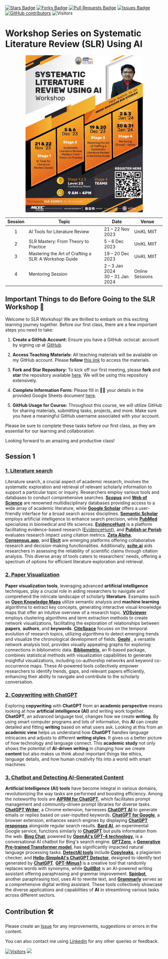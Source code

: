 <a href="https://github.com/drshahizan/SLR-MIIT/stargazers"><img src="https://img.shields.io/github/stars/drshahizan/SLR-MIIT" alt="Stars Badge"/></a>
<a href="https://github.com/drshahizan/SLR-MIIT/network/members"><img src="https://img.shields.io/github/forks/drshahizan/SLR-MIIT" alt="Forks Badge"/></a>
<a href="https://github.com/drshahizan/SLR-MIIT"><img src="https://img.shields.io/github/issues-pr/drshahizan/SLR-MIIT" alt="Pull Requests Badge"/></a>
<a href="https://github.com/drshahizan/SLR-MIIT/issues"><img src="https://img.shields.io/github/issues/drshahizan/SLR-MIIT" alt="Issues Badge"/></a>
<a href="https://github.com/drshahizan/SLR-MIIT/graphs/contributors"><img alt="GitHub contributors" src="https://img.shields.io/github/contributors/drshahizan/SLR-MIIT?color=2b9348"></a>
![Visitors](https://api.visitorbadge.io/api/visitors?path=https%3A%2F%2Fgithub.com%2Fdrshahizan%2FSLR-MIIT&labelColor=%23d9e3f0&countColor=%23697689&style=flat)

# Workshop Series on Systematic Literature Review (SLR) Using AI

<p align="center">
<img src="/images/MSO-SLR.jpeg"  height="500" />
</p>

| Session | Topic                                                    | Date                                | Venue            |
|:---------:|----------------------------------------------------------|-------------------------------------|------------------|
| 1       | AI Tools for Literature Review                          | 21 – 22 Nov 2023                   | UniKL MIIT       |
| 2       | SLR Mastery: From Theory to Practice                     | 5 – 6 Dec 2023                    | UniKL MIIT       |
| 3       | Mastering the Art of Crafting a SLR: A Workshop Guide    | 19 – 20 Dec 2023                  | UniKL MIIT       |
| 4       | Mentoring Session                                        | 2 – 3 Jan 2024<br>30 – 31 Jan 2024  | Online Sessions  |

## Important Things to do Before Going to the SLR Workshop 🚀
Welcome to SLR Workshop! We are thrilled to embark on this exciting learning journey together. Before our first class, there are a few important steps you need to take:

1. **Create a GitHub Account:**
   Ensure you have a GitHub :octocat: account by signing up at [GitHub](https://github.com/login).

2. **Access Teaching Materials:**
   All teaching materials will be available on my GitHub account. Please **follow** [this link](https://github.com/drshahizan) to access the materials.

3. **Fork and Star Repository:**
   To kick off our first meeting, please **fork** and **star** the repository available [here](https://github.com/drshahizan/SLR-MIIT). We will be using this repository extensively.

4. **Complete Information Form:**
   Please fill in 🧑‍💻 your details in the provided Google Sheets document [here](https://docs.google.com/spreadsheets/d/1O8WQF5og-kMD-ITbdSuULYJsoF2bqt8xpizaTeMuYpc/edit#gid=791205809).

5. **GitHub Usage for Course:**
   Throughout this course, we will utilize GitHub for sharing materials, submitting tasks, projects, and more. Make sure you have a meaningful GitHub username associated with your account.

Please be sure to complete these tasks before our first class, as they are essential for our learning and collaboration.

Looking forward to an amazing and productive class!

## Session 1
### [1. Literature search](./materials/s1-lit-search.md)
Literature search, a crucial aspect of academic research, involves the systematic exploration and retrieval of relevant scholarly information to support a particular topic or inquiry. Researchers employ various tools and databases to conduct comprehensive searches. [**Scopus**](scopus.md) and [**Web of Science**](web-of-science.md) are renowned multidisciplinary databases providing access to a wide array of academic literature, while [**Google Scholar**](google-scholar.md) offers a user-friendly interface for a broad search across disciplines. [**Semantic Scholar**](semantic-scholar.md) employs artificial intelligence to enhance search precision, while [**PubMed**](pubmed/) specializes in biomedical and life sciences. [**EvidenceHunt**](pubmed/evidence-hunt.md) is a platform facilitating evidence-based research ([EvidenceHunt](https://evidencehunt.com/)), and [**Publish or Perish**](publish-or-perish.md) evaluates research impact using citation metrics. [**Zeta Alpha**](zeta-alpha.md), [**Consensus.app**](consensus.app.md), and [**Elicit**](elicit.md) are emerging platforms offering collaborative research and decision-making functionalities. Additionally, [**scite.ai**](scite-ai.md) aids researchers in assessing the reliability of scientific claims through citation analysis. This diverse array of tools caters to researchers' needs, offering a spectrum of options for efficient literature exploration and retrieval.

### [2. Paper Visualization](./materials/s1-visualization.md)

**Paper visualization tools**, leveraging advanced **artificial intelligence** techniques, play a crucial role in aiding researchers to navigate and comprehend the intricate landscape of scholarly **literature**. Examples such as [**Open Knowledge Maps**](https://openknowledgemaps.org/) utilize semantic analysis and **machine learning** algorithms to extract key concepts, generating interactive visual knowledge maps that offer an intuitive overview of a research topic. [**VOSviewer**](https://www.vosviewer.com/) employs clustering algorithms and term extraction methods to create network visualizations, facilitating the exploration of relationships between **papers**, **authors**, and **keywords**. [**CiteSpace**](http://cluster.cis.drexel.edu/~cchen/citespace/) focuses on the temporal evolution of research topics, utilizing algorithms to detect emerging trends and visualize the chronological development of fields. [**Gephi**](https://gephi.org/) , a versatile network analysis tool, provides visually appealing graphs for exploring connections in bibliometric data. [**Bibliometrix**](https://bibliometrix.org/), an R-based package, combines statistical methods with visualization capabilities to generate insightful visualizations, including co-authorship networks and keyword co-occurrence maps. These AI-powered tools collectively empower researchers to identify trends, gaps, and relevant papers efficiently, enhancing their ability to navigate and contribute to the scholarly conversation.

### [2. Copywriting with ChatGPT](./materials/s1-copywriting.md)
Exploring **copywriting** with **ChatGPT** from an **academic perspective** means looking at how **artificial intelligence (AI)** and writing work together. **ChatGPT**, an advanced language tool, changes how we create **writing**. By using smart computer programs and lots of information, this **AI** can create detailed and fitting **writing** based on what users ask. Looking at this from an **academic view** helps us understand how **ChatGPT** handles language intricacies and adjusts to different **writing styles**. It gives us a better picture of how technology and language connect. This **academic study** not only shows the potential of **AI-driven writing** in changing how we create **content** but also makes us think about important things like ethics, language details, and how human creativity fits into a world with smart machines.

### [3. Chatbot and Detecting AI-Generated Content](./materials/s1-chatbot.md)
**Artificial Intelligence (AI) tools** have become integral in various domains, revolutionizing the way tasks are performed and boosting efficiency. Among the noteworthy tools are [**AIPRM for ChatGPT**](https://www.aiprm.com/), which facilitates prompt management and community-driven prompt libraries for diverse tasks. [**ChatGPT Writer**](https://chatgptwriter.ai/), a Chrome extension, harnesses [**ChatGPT AI**](https://chatgpt.com/) to generate emails or replies based on user-inputted keywords. [**ChatGPT for Google**](https://chatgpt4google.com/), a browser extension, enhances search engines by displaying [**ChatGPT responses**](https://chatgpt.com/) alongside regular search results. [**Bard AI**](https://bard.google.com/chat), an experimental Google service, functions similarly to [**ChatGPT**](https://chatgpt.com/) but pulls information from the web. [**Bing Chat**](https://www.microsoft.com/en-us/edge/features/bing-chat), powered by [**OpenAI's GPT-4 technology**](https://openai.com/), is a conversational AI chatbot for Bing's search engine. [**GPTZero**](https://gptzero.me/), a [**Generative Pre-trained Transformer model**](https://www.openai.com/), has significantly impacted natural language processing tasks. [**DetectAI tools**](https://copyleaks.com/ai-content-detector) include [**Copyleaks**](https://copyleaks.com/ai-content-detector), a plagiarism checker, and [**Hello-SimpleAI's ChatGPT Detector**](https://copyleaks.com/ai-content-detector), designed to identify text generated by [**ChatGPT**](https://chatgpt.com/). [**GPT-Minus1**](https://www.gptminus1.com/) is a creative tool that randomly replaces words with synonyms, while [**QuillBot**](https://quillbot.com/) is an AI-powered writing assistant offering paraphrasing and grammar improvement. [**Spinbot**](https://spinbot.com/), another paraphrasing tool, uses AI to rewrite text, and [**Grammarly**](https://www.grammarly.com/) serves as a comprehensive digital writing assistant. These tools collectively showcase the diverse applications and capabilities of **AI** in streamlining various tasks across different sectors.

## Contribution 🛠️
Please create an [Issue](https://github.com/drshahizan/SLR-MIIT/issues) for any improvements, suggestions or errors in the content.

You can also contact me using [Linkedin](https://www.linkedin.com/in/drshahizan/) for any other queries or feedback.

[![Visitors](https://api.visitorbadge.io/api/visitors?path=https%3A%2F%2Fgithub.com%2Fdrshahizan&labelColor=%23697689&countColor=%23555555&style=plastic)](https://visitorbadge.io/status?path=https%3A%2F%2Fgithub.com%2Fdrshahizan)
![](https://hit.yhype.me/github/profile?user_id=81284918)


